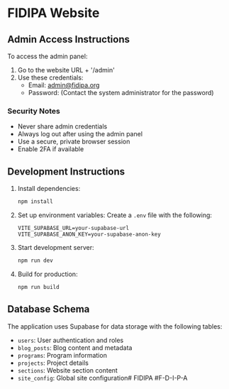 # FIDIPA Website

## Admin Access Instructions

To access the admin panel:

1. Go to the website URL + '/admin'
2. Use these credentials:
   - Email: admin@fidipa.org
   - Password: (Contact the system administrator for the password)

### Security Notes
- Never share admin credentials
- Always log out after using the admin panel
- Use a secure, private browser session
- Enable 2FA if available

## Development Instructions

1. Install dependencies:
   ```bash
   npm install
   ```

2. Set up environment variables:
   Create a `.env` file with the following:
   ```
   VITE_SUPABASE_URL=your-supabase-url
   VITE_SUPABASE_ANON_KEY=your-supabase-anon-key
   ```

3. Start development server:
   ```bash
   npm run dev
   ```

4. Build for production:
   ```bash
   npm run build
   ```

## Database Schema

The application uses Supabase for data storage with the following tables:

- `users`: User authentication and roles
- `blog_posts`: Blog content and metadata
- `programs`: Program information
- `projects`: Project details
- `sections`: Website section content
- `site_config`: Global site configuration# FIDIPA
#F-D-I-P-A
